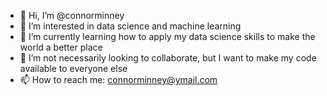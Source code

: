 - 👋 Hi, I’m @connorminney
- 👀 I’m interested in data science and machine learning
- 🌱 I’m currently learning how to apply my data science skills to make the world a better place
- 💞️ I’m not necessarily looking to collaborate, but I want to make my code available to everyone else
- 📫 How to reach me: connorminney@ymail.com

<!---
connorminney/connorminney is a ✨ special ✨ repository because its `README.md` (this file) appears on your GitHub profile.
You can click the Preview link to take a look at your changes.
--->
